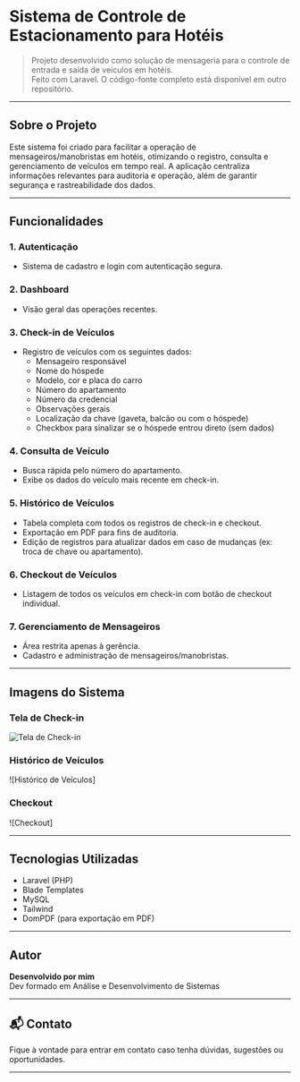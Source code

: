 # Sistema de Controle de Estacionamento para Hotéis

> Projeto desenvolvido como solução de mensageria para o controle de entrada e saída de veículos em hotéis.  
> Feito com Laravel. O código-fonte completo está disponível em outro repositório.

---

## Sobre o Projeto

Este sistema foi criado para facilitar a operação de mensageiros/manobristas em hotéis, otimizando o registro, consulta e gerenciamento de veículos em tempo real. A aplicação centraliza informações relevantes para auditoria e operação, além de garantir segurança e rastreabilidade dos dados.

---

## Funcionalidades

### 1. Autenticação
- Sistema de cadastro e login com autenticação segura.

### 2. Dashboard
- Visão geral das operações recentes.

### 3. Check-in de Veículos
- Registro de veículos com os seguintes dados:
  - Mensageiro responsável
  - Nome do hóspede
  - Modelo, cor e placa do carro
  - Número do apartamento
  - Número da credencial
  - Observações gerais
  - Localização da chave (gaveta, balcão ou com o hóspede)
  - Checkbox para sinalizar se o hóspede entrou direto (sem dados)

### 4. Consulta de Veículo
- Busca rápida pelo número do apartamento.
- Exibe os dados do veículo mais recente em check-in.

### 5. Histórico de Veículos
- Tabela completa com todos os registros de check-in e checkout.
- Exportação em PDF para fins de auditoria.
- Edição de registros para atualizar dados em caso de mudanças (ex: troca de chave ou apartamento).

### 6. Checkout de Veículos
- Listagem de todos os veículos em check-in com botão de checkout individual.

### 7. Gerenciamento de Mensageiros
- Área restrita apenas à gerência.
- Cadastro e administração de mensageiros/manobristas.

---

## Imagens do Sistema

### Tela de Check-in
![Tela de Check-in](caminho/para/imagem-checkin.png)
<img href="https://lh3.googleusercontent.com/fife/ALs6j_Ej7cr3uiIK0s6Hu0vwqvXa4rSwYpVtdW6kXGOGxWOz1gnlbl_BUIzR7KTphpyR6l6JW-vP6BoxafWcz9uSN1Xk9qdcYntywskS0c6nV5nA892UfBzDjqJb0OetwnN76Z2l7LCEOyayP6geoUum23GZaat3LOhPrF-oocujFPpuR_hF7oCXAue682lxOhfywVkizk9UbmsnNzmllyR4qlIEdYiIkq9e4hFhxSywSr2G_X1qwHmMoyc7t0Pt9z7pqhyarM7HsDk8nE2EczQ3U3MpbgAguCf9pHIEuYzkCm9JWog5NyE29BuPP0JperxMeymwVtvTV8K3aP1AoZIOOxssHZvoKFiE0fDsg5fFj_0Qt3wI2eNVWfFfrrdA3dTOqyT1Xfnef4QtBnNDYpxzQahDKtcY_Zqw49pY3R4bWVWY7K5APkp7lNqFQTvXodVkjvASbRlpkieQiPgb619Cfkj1DFnXhtudYdiYdNuEmUzaPCaulp6UmrMid-PZlakRyGObwi8Og5wGLhAh76AdEotqSvKMMIvH-2A49BwkrgJ39GIOP9_uK0Z2TE4iPFUf8HzNtDshI2drZCD4Uj9t4X_sXTeo_2T954WcO9rXB1qUSw9Pk2p6vLO__CtubmxjJAK81APraLd7hwolTEhUea2YJ_SJDjNzI8VFB-YskvkSMuzfSyzlhxtCBBJtBI5f2TKp_iG5sjmQefCPoN8BjCT1R1ubv6zQHJmT0-2XnlXIkCW6U1r12I4V4Y3nq9M331cgP6HFTr4ocNhV3pNrZ0U00qwYIFILz0w6pWjBDs9vAWvQidhzAQb4KPMN4m5vav0u6VYkwabe_jjc-nEhuB5GtDtzp3RioNKFfjSoY07gXbt1YqHuuEjej3wFQ8MAFGB2cujLzi-m-KEO0PzcoEomTxyhnZVc0ZE3vOIj32m-clZCMab-ZOg3O4s40JDGWOxxBs6NYEDFtZ7M5lVYNxoASvpu1RWf6x0ZzzCsqFsFsHSOTTfxclLfL7cvN7FJ13N0Og7CGnRJ7r3ecvWAF9Ky2iLooOqzRZg1VXKbV9FsViR7DKieSSMbMGMSkip4q-pmkJCVGrofSO9fmS6JV7mon6lSEKIWgKthheGjcCnr41RyFbDaJ1h1zhr395rXs5Zv-9Wz0FvYcWXI1E-wKS-Ujs0cmVpUPe9ovA1DTwVpadbYVARLb-1ZjaXYM1e357TmbXRoDFoL2RLkaAjG2MDJ639zPJqBjtpeV5ElVQPlQT0p1HGFaC1wUEyg6Tc3WB9zuMwaJp0SOx5v11VU26lX-8zRfjSmkiEJs5vf0TIkTV1zOYFFaFIqOr7eqia6DIF3Ws_wmBQnevG1aGw5rtIqDpf8SiPaV7G51xmGNPgg3UVcYJ0jqzISSYgmTCe6o2Aa7IV-3P81LrKAc_GoFuWHGbIpPZkXmO757VVB58MXQZylO5kdyDwtteRN2ls-sszVPb4aPGIM6hSDEfI8PkXx3BWRMiOw7GzzU7V1ZhCTx542BLlkpylCwVfIrUwPfl-3zo5fleWLTuh92CRTzooTwMn33roYVKPkOAiJuarffGXE5yT8ARHEVszr1l8grLDeWK-AG1VrTLqUw3A0HIEHZmRCRX0FOYu-CA=w1115-h607?auditContext=forDisplay">

### Histórico de Veículos
![Histórico de Veículos]
<img href="https://lh3.googleusercontent.com/fife/ALs6j_E5vf8lZe5meQn8GoS4AefqvxuEnDgA2MLzcP2qzElxV0N9crr0fQWxoqzH0cvOJ10Ew0ufbXAoCSE4z9hSYs5sN1zVbMyPQxJFnthbszE814UuVSUDLcVpjgH1h2tTEUvL3Ov1ElCjOWcOWXiNvNcqlAp0_G0ICoxqb6HpQ8RuGs6drRld_CX5ghJt0ghGe4sxgGPQEiWKoLx8cOcoDNg5sSPaTCi8ZFXDU3K7bSJdcwFVyMcbZcc6UlE0bkQke34jSWLVFm9yY1PY15kCKPuojW8JQBPcs69QuZBLy76ibBIuRbS5Tpb2EfePnbkts1rsZuTP8DyikPsE76lPiTdlRXYupqgiKPMKqveHuRm3acdBsNdfjbSKMTrZBbp3mpWE5eWEkVRVsPjBXdqAlPAgIro6M26rg2a-tS3QvLr8QktcDQIwNQgPJlD86NtaHpZdiktH_XTVMupMPlijF4nL5lCxVh64c9S8nCpKPThDPL4_rSljmDVFo_jgzD_-GfsfuFW8Db-EZkWpE-oZY6VxMdfqfB2qnShFHKyY54n6SnrSwh5-8zEdLiaY7cQ-Y8lTzTlxgxBS-zhvZurTrHCpjc_RHLJxhWf6LuV8dCVrDYMbBptzuGVG_1XTLXopStN5tNSmxqkD3VfCijRL2fU4L11pzeM9c82Uvz0qAHv9HZETkcIJPM-w9j9GYSjGrxgJOM4Xg3TYzJX4ZdfSKxEdkVv985S8R3Xx2WB2-S22BiakALOx6CXagWvoHPQ2U8HwE9BeI9UR1kyqlqGvi4oNw-Ny3ro97MAXyS0sYTe1W06mr75KiiY6An1qquabMupPrfolODZEBvHFXJduxuPZFIjMyVnL5Dn_rODgmbEs82XsrtYisU8oAqIheOXss2j3f9NGGQ0ZnqoVfD9zKI2Aqbhb20l90S9qwTOeD_oz8KZc9i5vkR1M5C5rWbMFOaxj29B0L3Zk5gHA2Bd61qVszMN9iKbBYTluEVV-VP8gibKWEyyvd5FPtQuLb_WJ3TfGzC42BfbQyOengxiBHIUkUdMmu1NQGK3OAp4GaOVyiDwMie380iWZ0goKzrM71q-N9BBB6-4WTYBtV_R5HOMyzOAvjHYkNSonE2x1eg9rCXCt_PBh908UqIGtUIrXLSs_eZQkPpgrdtj_4DTtAVM8AR4DBtibRF_7EL25545QNrXlkMH2q7y01I-V3Uq8-79AUHnhilP8x95EVXvmRQSlo8sdy0K_MvFqQsZfWEFQBsW0Gb4ZF9cqoki4gTi23FXGvmrpXpNNK1DfSFD6nYPWMGazbA6RUZ1SgN-ecR0Z6ZnFpGy-i4sdWKojhmLh6j65Ck8HFOaI15Yz8uAW7Nfaznuc2tioQqMuZcNAGSDarBtwPPUOrPQAH7tkZjfBrg30yIydOyofbDoTVJzV3opf0gj7rCISTqWV3mll_PWNxHcqOd7WBtim6j5QjGXgkjAgpVFGu70X6bMGT2skPf2mWckmBjHBel41i_AoN9PcHaeLjZblKU99rsb3E1lYGOzoEB_dzSgcoBaXjCFvzBklM0Zk5StSW_w5kQuxJicZtN45inHtkjoB1rE9npyLUi0qRD-eE3AQEc7TwQQgJRgvDBrblHwjFgBVxQ=w1115-h607?auditContext=prefetch">

### Checkout
![Checkout]
<img href="https://lh3.googleusercontent.com/fife/ALs6j_GUKb4222qm1aJO1bLE1Kmw2_hBWQRQxObkU2C96t9ObcHqge1eV_e-JbUYMk26LjAjhhMLSktW7RHexTxDFu3T4T5SRosNPE5BqhQjjE0jXCenU6EEF9uQAVIxGa2rw6Wsk17JiqkIXbh-Ky4x_Zq1lLHS7Oz7_KhNA_JcuGXofgf_bW8GvNXqC196smU1JZWLLnmdi64C6Q_qqUTTuH904hn_GDpxoAJDicmYAzIdLaxFC7WrV2-xAnM7hH1bKh1I_s9OFM4h73oAXpHgsY7Ja-i_XAHUxwj0r8TxAdeCGkzTP9Xmb-VPLlmQ4F8zaywyFnt16HT3wTo4GuD1_835_SZVZRZyfDjtkB9BDErU_1fNzGB0Dqnz22Bi-GYwksNUTP-PltVU22lZKSXLVB7KOLm7F3PNznWRKtpL-AuqbXqDGZaXz19ETSb94Ug6SvIbfe_-cJPOnS2jD-XefAmo3_cfgyIvWGeY6mNYBMlZVxXv7wrEGb-0HFq1-q_8My1rajbbXUA65BXGfbS1eQdgoQgphraZN7f2Ap1eBCCfAKNqnWW7PBOvVnjogQcckoUzT44jx6u1IuKv_M8kTpNXEpdildkLLjNNXDdyukRLeKOYFiGLOS6T7CaR4LZN4qoMhNoMpRw2-6Ok3ntOXji1Xt564kp4AL2eqS2S5xkiMSefwXaHwJzPCkMcx7Dr4dct1uxc617uR4auK0hZq_Q_nXabDvkpNFtyHoCb9qMZ8QuKUJ4AgrPq4mBw6PpF_XP7LcfLQiPPtWk9VFsPO_49h0eUGYdOSyy97cVUXo1gS5uKpKrmdMxa3RN2YUBSveHs4sPchCOhwT6xz6Wk5et3IsA_uUpVz8LtlR1RLOIeAdEmVOLLXmMomE1lOPPVvLt5CstHN48ELlxbuppVTal7EtIjg07hdqwRDmI2lxasoq173rF0-zoIIUsJKWoQwICXiV053b-RMvx1tV0zh6v_5qOgElNH00o4G-bY2MKnS5zpCoqn1912EjIJEGrAsCqRHxazem42IxyyjEjphI26En4rtm7zXzaNhOxfUOaXESjBo6sun68J-lix3xksN9Mt6PUDQ3VN0kudAGvFmbRjpoMQKJivEgvn2JEhxfkwgs17DuHUmN8EiFV4M29Lh14z8-lWvasZf-BwNdDewmYGEodkX0YqSsuKyiV41FR0LBjmQDmC3doOkQ5nz5m1iSsPD9MHT9dfsm-0j38_B9Plpw-SeXM2ZXp2J9t-gfuwQEAF7xfOvawMdM9FKlRkaF5Bi98s-vUDZQ5QGn48u4r8H8GylOBiu-5pvnGNwnELxhITkqJLDnN8bgjFc_kjhdbfNqmLgqN7JiJGeAHlYh5Gx4wO03-VK8z1HRZ8U2HmzrooMLARRggW1o4hlfEcII0uvkoKZiyTEqtA7DzP9LTVoQOqIaY2ff96MXvuioMMswI1ZoarU6hcQvmHUA57loTrh82ImYPf6eAkcO-a99ROlpZAjylxuBLhfmmVYyuMVKpFFFYWri012nbbuBkdfuwgJOKH4uY0YD-Co-AWtMXhf3Ufr6gcQGVMLeS8QNWPwA8yW1kWaOXinmxj9SWE0CK86QXxPLdOT2DiTXtuLL7OS4JJpj52mDRTFg=w1115-h607?auditContext=prefetch">

---

## Tecnologias Utilizadas

- Laravel (PHP)
- Blade Templates
- MySQL
- Tailwind
- DomPDF (para exportação em PDF)

---

## Autor

**Desenvolvido por mim**  
Dev formado em Análise e Desenvolvimento de Sistemas   

---

## 📬 Contato

Fique à vontade para entrar em contato caso tenha dúvidas, sugestões ou oportunidades.

---

